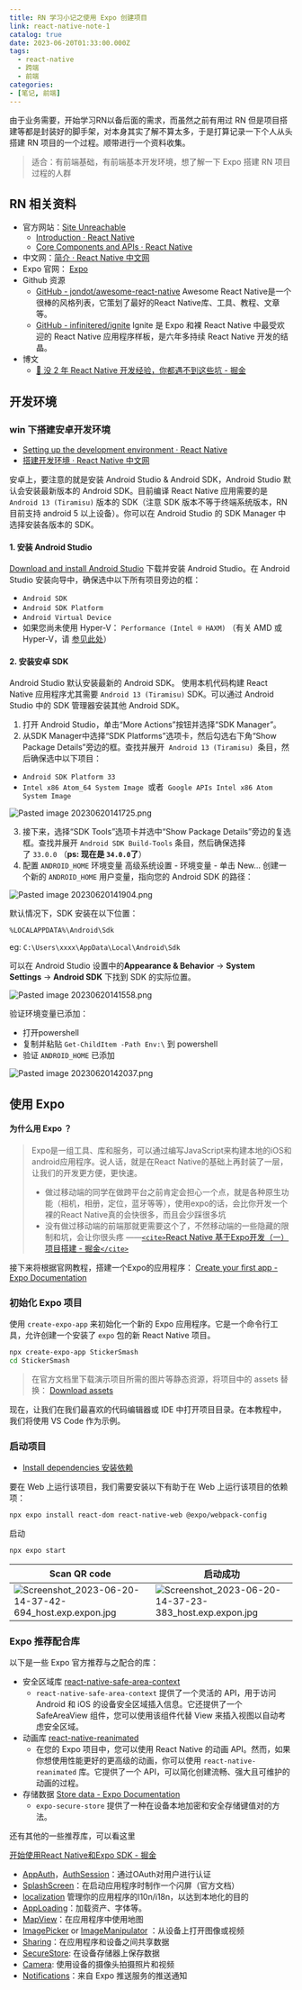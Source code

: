 ```yaml
---
title: RN 学习小记之使用 Expo 创建项目
link: react-native-note-1
catalog: true
date: 2023-06-20T01:33:00.000Z
tags:
  - react-native
  - 跨端
  - 前端
categories:
- [笔记, 前端]
---
```

由于业务需要，开始学习RN以备后面的需求，而虽然之前有用过 RN 但是项目搭建等都是封装好的脚手架，对本身其实了解不算太多，于是打算记录一下个人从头搭建 RN 项目的一个过程。顺带进行一个资料收集。

> 适合：有前端基础，有前端基本开发环境，想了解一下 Expo 搭建 RN 项目过程的人群

## RN 相关资料

- 官方网站：[Site Unreachable](https://reactnative.dev/)
  - [Introduction · React Native](https://reactnative.dev/docs/getting-started)
  - [Core Components and APIs · React Native](https://reactnative.dev/docs/components-and-apis)
- 中文网：[简介 · React Native 中文网](https://www.reactnative.cn/docs/getting-started)
- Expo 官网： [Expo](https://expo.dev/)
- Github 资源
  - [GitHub - jondot/awesome-react-native](https://github.com/jondot/awesome-react-native) Awesome React Native是一个很棒的风格列表，它策划了最好的React Native库、工具、教程、文章等。
  - [GitHub - infinitered/ignite](https://github.com/infinitered/ignite)  Ignite 是 Expo 和裸 React Native 中最受欢迎的 React Native 应用程序样板，是六年多持续 React Native 开发的结晶。
- 博文
  - [📝 没 2 年 React Native 开发经验，你都遇不到这些坑 - 掘金](https://juejin.cn/post/7012804162249293854)

## 开发环境

### win 下搭建安卓开发环境

- [Setting up the development environment · React Native](https://reactnative.dev/docs/environment-setup?package-manager=npm&guide=native)
- [搭建开发环境 · React Native 中文网](https://www.reactnative.cn/docs/environment-setup)

安卓上，要注意的就是安装 Android Studio & Android SDK，Android Studio 默认会安装最新版本的 Android SDK。目前编译 React Native 应用需要的是 `Android 13 (Tiramisu)` 版本的 SDK（注意 SDK 版本不等于终端系统版本，RN 目前支持 android 5 以上设备）。你可以在 Android Studio 的 SDK Manager 中选择安装各版本的 SDK。

#### 1. 安装 Android Studio

[Download and install Android Studio](https://developer.android.com/studio/index.html) 下载并安装 Android Studio。在 Android Studio 安装向导中，确保选中以下所有项目旁边的框：

- `Android SDK`
- `Android SDK Platform`
- `Android Virtual Device`
- 如果您尚未使用 Hyper-V： `Performance (Intel ® HAXM)` （有关 AMD 或 Hyper-V，请 [参见此处](https://android-developers.googleblog.com/2018/07/android-emulator-amd-processor-hyper-v.html)）

#### 2. 安装安卓 SDK

Android Studio 默认安装最新的 Android SDK。 使用本机代码构建 React Native 应用程序尤其需要 `Android 13 (Tiramisu)` SDK。可以通过 Android Studio 中的 SDK 管理器安装其他 Android SDK。

1. 打开 Android Studio，单击“More Actions”按钮并选择“SDK Manager”。
2. 从SDK Manager中选择“SDK Platforms”选项卡，然后勾选右下角“Show Package Details”旁边的框。查找并展开  `Android 13 (Tiramisu)`  条目，然后确保选中以下项目：

- `Android SDK Platform 33`
- `Intel x86 Atom_64 System Image`  或者  `Google APIs Intel x86 Atom System Image`

![Pasted image 20230620141725.png](https://backblaze.cosine.ren/juejin/128cf0def1354e2e99164dc0380f56e9~tplv-k3u1fbpfcp-watermark.png)

3. 接下来，选择“SDK Tools”选项卡并选中“Show Package Details”旁边的复选框。查找并展开 `Android SDK Build-Tools` 条目，然后确保选择了 `33.0.0` （**ps: 现在是 `34.0.0`了**）
4. 配置 `ANDROID_HOME` 环境变量
   高级系统设置 - 环境变量 -  单击 New... 创建一个新的 `ANDROID_HOME` 用户变量，指向您的 Android SDK 的路径：

![Pasted image 20230620141904.png](https://backblaze.cosine.ren/juejin/57ae0d6c666e475e9f2eb3e771c28073~Tplv-K3u1fbpfcp-Watermark.png)

默认情况下，SDK 安装在以下位置：

```
%LOCALAPPDATA%\Android\Sdk
```

eg: `C:\Users\xxxx\AppData\Local\Android\Sdk`

可以在 Android Studio 设置中的**Appearance & Behavior** → **System Settings** → **Android SDK** 下找到 SDK 的实际位置。

![Pasted image 20230620141558.png](https://backblaze.cosine.ren/juejin/ab6cbc95e11f424b86024a05d0e5d569~tplv-k3u1fbpfcp-watermark.png)

验证环境变量已添加：

- 打开powershell
- 复制并粘贴 `Get-ChildItem -Path Env:\` 到 powershell
- 验证 `ANDROID_HOME` 已添加

![Pasted image 20230620142037.png](https://backblaze.cosine.ren/juejin/dc7821c7201846eb80c1b1885a62e423~tplv-k3u1fbpfcp-watermark.png)

## 使用 Expo

#### 为什么用 Expo ？

> Expo是一组工具、库和服务，可以通过编写JavaScript来构建本地的iOS和android应用程序。说人话，就是在React Native的基础上再封装了一层，让我们的开发更方便，更快速。
>
> - 做过移动端的同学在做跨平台之前肯定会担心一个点，就是各种原生功能（相机，相册，定位，蓝牙等等），使用expo的话，会比你开发一个裸的React Native真的会快很多，而且会少踩很多坑
> - 没有做过移动端的前端那就更需要这个了，不然移动端的一些隐藏的限制和坑，会让你很头疼
>   ——[`<cite>`React Native 基于Expo开发（一）项目搭建 - 掘金`</cite>`](https://juejin.cn/post/7102802785355169806)

接下来将根据官网教程，搭建一个Expo的应用程序： [Create your first app - Expo Documentation](https://docs.expo.dev/tutorial/create-your-first-app/)

### 初始化 Expo 项目

使用 `create-expo-app` 来初始化一个新的 Expo 应用程序。它是一个命令行工具，允许创建一个安装了 `expo` 包的新 React Native 项目。

```bash
npx create-expo-app StickerSmash
cd StickerSmash
```

> 在官方文档里下载演示项目所需的图片等静态资源，将项目中的 assets 替换： [Download assets](https://docs.expo.dev/static/images/tutorial/sticker-smash-assets.zip)

现在，让我们在我们最喜欢的代码编辑器或 IDE 中打开项目目录。在本教程中，我们将使用 VS Code 作为示例。

### 启动项目

- [Install dependencies 安装依赖](https://docs.expo.dev/tutorial/create-your-first-app/#install-dependencies)

要在 Web 上运行该项目，我们需要安装以下有助于在 Web 上运行该项目的依赖项：

```bash
npx expo install react-dom react-native-web @expo/webpack-config
```

启动

```bash
npx expo start
```

| Scan QR code                                                                                                                                                                | 启动成功                                                                                                                                                                    |
| --------------------------------------------------------------------------------------------------------------------------------------------------------------------------- | --------------------------------------------------------------------------------------------------------------------------------------------------------------------------- |
| ![Screenshot_2023-06-20-14-37-42-694_host.exp.expon.jpg](https://backblaze.cosine.ren/juejin/Ef171bf33f904e0ca8bddbdbc9c25001~Tplv-K3u1fbpfcp-Watermark.png) | ![Screenshot_2023-06-20-14-37-23-383_host.exp.expon.jpg](https://backblaze.cosine.ren/juejin/ab571910785e4c34aebec93a0d5a06b0~tplv-k3u1fbpfcp-watermark.png) |

### Expo 推荐配合库

以下是一些 Expo 官方推荐与之配合的库：

- 安全区域库 [react-native-safe-area-context](https://docs.expo.dev/develop/user-interface/safe-areas/)
  - `react-native-safe-area-context` 提供了一个灵活的 API，用于访问 Android 和 iOS 的设备安全区域插入信息。它还提供了一个 SafeAreaView 组件，您可以使用该组件代替 View 来插入视图以自动考虑安全区域。
- 动画库 [react-native-reanimated](https://docs.expo.dev/develop/user-interface/animation/)
  - 在您的 Expo 项目中，您可以使用 React Native 的动画 API。然而，如果你想使用性能更好的更高级的动画，你可以使用 `react-native-reanimated` 库。它提供了一个 API，可以简化创建流畅、强大且可维护的动画的过程。
- 存储数据 [Store data - Expo Documentation](https://docs.expo.dev/develop/user-interface/store-data/)
  - `expo-secure-store` 提供了一种在设备本地加密和安全存储键值对的方法。

还有其他的一些推荐库，可以看这里

[开始使用React Native和Expo SDK - 掘金](https://juejin.cn/post/7067103345361567775)

- [AppAuth](https://docs.expo.io/versions/v34.0.0/sdk/app-auth/)，[AuthSession](https://docs.expo.io/versions/v34.0.0/sdk/auth-session/)：通过OAuth对用户进行认证
- [SplashScreen](https://docs.expo.io/versions/v34.0.0/sdk/splash-screen/)：在启动应用程序时制作一个闪屏（官方文档）
- [localization](https://docs.expo.io/versions/v34.0.0/sdk/localization/) 管理你的应用程序的l10n/i18n，以达到本地化的目的
- [AppLoading](https://docs.expo.io/versions/v34.0.0/sdk/app-loading/)：加载资产、字体等。
- [MapView](https://docs.expo.io/versions/v34.0.0/sdk/map-view/)：在应用程序中使用地图
- [ImagePicker](https://docs.expo.io/versions/v34.0.0/sdk/imagepicker/) or [ImageManipulator](https://docs.expo.io/versions/v34.0.0/sdk/imagemanipulator/) ：从设备上打开图像或视频
- [Sharing](https://docs.expo.io/versions/v34.0.0/sdk/sharing/)：在应用程序和设备之间共享数据
- [SecureStore](https://docs.expo.io/versions/v34.0.0/sdk/securestore/): 在设备存储器上保存数据
- [Camera](https://docs.expo.io/versions/v34.0.0/sdk/camera/): 使用设备的摄像头拍摄照片和视频
- [Notifications](https://link.juejin.cn?target=https%3A%2F%2Fdocs.expo.io%2Fversions%2Fv34.0.0%2Fsdk%2Fnotifications%2F "https://docs.expo.io/versions/v34.0.0/sdk/notifications/")：来自 Expo 推送服务的推送通知
